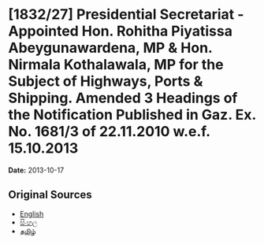 # [1832/27] Presidential Secretariat - Appointed Hon. Rohitha Piyatissa Abeygunawardena, MP & Hon. Nirmala Kothalawala, MP for the Subject of Highways, Ports & Shipping. Amended 3 Headings of the Notification Published in Gaz. Ex. No. 1681/3 of 22.11.2010 w.e.f. 15.10.2013

**Date:** 2013-10-17

## Original Sources

- [English](https://documents.gov.lk/view/extra-gazettes/2013/10/1832-27_E.pdf)
- [සිංහල](https://documents.gov.lk/view/extra-gazettes/2013/10/1832-27_S.pdf)
- [தமிழ்](https://documents.gov.lk/view/extra-gazettes/2013/10/1832-27_T.pdf)
